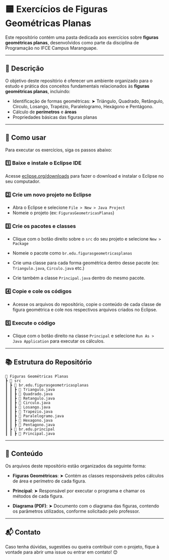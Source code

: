 # 🟦 Exercícios de Figuras Geométricas Planas

Este repositório contém uma pasta dedicada aos exercícios sobre **figuras geométricas planas**, desenvolvidos como parte da disciplina de Programação no IFCE Campus Maranguape.

---

## 📌 Descrição

O objetivo deste repositório é oferecer um ambiente organizado para o estudo e prática dos conceitos fundamentais relacionados às **figuras geométricas planas**, incluindo:

* Identificação de formas geométricas:
  ➤ Triângulo, Quadrado, Retângulo, Círculo, Losango, Trapézio, Paralelogramo, Hexágono e Pentágono.
* Cálculo de **perímetros** e **áreas**
* Propriedades básicas das figuras planas

---

## 🚀 Como usar

Para executar os exercícios, siga os passos abaixo:

### 1️⃣ Baixe e instale o Eclipse IDE

Acesse [eclipse.org/downloads](https://www.eclipse.org/downloads/) para fazer o download e instalar o Eclipse no seu computador.

### 2️⃣ Crie um novo projeto no Eclipse

* Abra o Eclipse e selecione `File > New > Java Project`
* Nomeie o projeto (ex: `FigurasGeometricasPlanas`)

### 3️⃣ Crie os pacotes e classes

* Clique com o botão direito sobre o `src` do seu projeto e selecione `New > Package`

* Nomeie o pacote como `br.edu.figurasgeometricasplanas`

* Crie uma classe para cada forma geométrica dentro desse pacote (ex: `Triangulo.java`, `Circulo.java` etc.)

* Crie também a classe `Principal.java` dentro do mesmo pacote.

### 4️⃣ Copie e cole os códigos

* Acesse os arquivos do repositório, copie o conteúdo de cada classe de figura geométrica e cole nos respectivos arquivos criados no Eclipse.

### 5️⃣ Execute o código

* Clique com o botão direito na classe `Principal` e selecione `Run As > Java Application` para executar os cálculos.

---

## 📚 Estrutura do Repositório

```
📂 Figuras Geométricas Planas
┣ 📂 src
┃ ┣ 📂 br.edu.figurasgeometricasplanas
┃ ┃ ┣ 📜 Triangulo.java
┃ ┃ ┣ 📜 Quadrado.java
┃ ┃ ┣ 📜 Retangulo.java
┃ ┃ ┣ 📜 Circulo.java
┃ ┃ ┣ 📜 Losango.java
┃ ┃ ┣ 📜 Trapezio.java
┃ ┃ ┣ 📜 Paralelogramo.java
┃ ┃ ┣ 📜 Hexagono.java
┃ ┃ ┣ 📜 Pentagono.java
┃ ┣ 📂 br.edu.principal
┃ ┃ ┣ 📜 Principal.java

```

---

## 📖 Conteúdo

Os arquivos deste repositório estão organizados da seguinte forma:

* **Figuras Geométricas**:
  ➤ Contém as classes responsáveis pelos cálculos de área e perímetro de cada figura.

* **Principal**:
  ➤ Responsável por executar o programa e chamar os métodos de cada figura.

* **Diagrama (PDF)**:
  ➤ Documento com o diagrama das figuras, contendo os parâmetros utilizados, conforme solicitado pelo professor.

---

## 📬 Contato

Caso tenha dúvidas, sugestões ou queira contribuir com o projeto, fique à vontade para abrir uma issue ou entrar em contato! 😊
